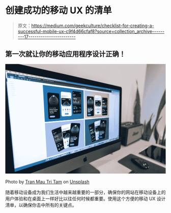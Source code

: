# 创建成功的移动 UX 的清单

> 原文：<https://medium.com/geekculture/checklist-for-creating-a-successful-mobile-ux-c9f4d66cfaf8?source=collection_archive---------17----------------------->

## 第一次就让你的移动应用程序设计正确！

![](img/a60e04f6e8e450230ddef610969c18e3.png)

Photo by [Tran Mau Tri Tam](https://unsplash.com/@tranmautritam?utm_source=medium&utm_medium=referral) on [Unsplash](https://unsplash.com?utm_source=medium&utm_medium=referral)

随着移动设备成为我们生活中越来越重要的一部分，确保你的网站在移动设备上的用户体验和在桌面上一样好比以往任何时候都重要。使用这个方便的移动 UX 设计清单，以确保你击中所有的关键点。